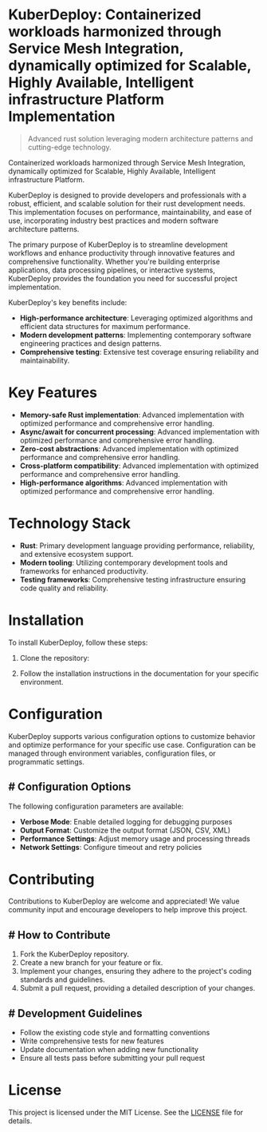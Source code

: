 <!-- fallback_KuberDeploy_20251015183828_30187 -->

# KuberDeploy: Containerized workloads harmonized through Service Mesh Integration, dynamically optimized for Scalable, Highly Available, Intelligent infrastructure Platform Implementation
> Advanced rust solution leveraging modern architecture patterns and cutting-edge technology.

Containerized workloads harmonized through Service Mesh Integration, dynamically optimized for Scalable, Highly Available, Intelligent infrastructure Platform.

KuberDeploy is designed to provide developers and professionals with a robust, efficient, and scalable solution for their rust development needs. This implementation focuses on performance, maintainability, and ease of use, incorporating industry best practices and modern software architecture patterns.

The primary purpose of KuberDeploy is to streamline development workflows and enhance productivity through innovative features and comprehensive functionality. Whether you're building enterprise applications, data processing pipelines, or interactive systems, KuberDeploy provides the foundation you need for successful project implementation.

KuberDeploy's key benefits include:

* **High-performance architecture**: Leveraging optimized algorithms and efficient data structures for maximum performance.
* **Modern development patterns**: Implementing contemporary software engineering practices and design patterns.
* **Comprehensive testing**: Extensive test coverage ensuring reliability and maintainability.

# Key Features

* **Memory-safe Rust implementation**: Advanced implementation with optimized performance and comprehensive error handling.
* **Async/await for concurrent processing**: Advanced implementation with optimized performance and comprehensive error handling.
* **Zero-cost abstractions**: Advanced implementation with optimized performance and comprehensive error handling.
* **Cross-platform compatibility**: Advanced implementation with optimized performance and comprehensive error handling.
* **High-performance algorithms**: Advanced implementation with optimized performance and comprehensive error handling.

# Technology Stack

* **Rust**: Primary development language providing performance, reliability, and extensive ecosystem support.
* **Modern tooling**: Utilizing contemporary development tools and frameworks for enhanced productivity.
* **Testing frameworks**: Comprehensive testing infrastructure ensuring code quality and reliability.

# Installation

To install KuberDeploy, follow these steps:

1. Clone the repository:


2. Follow the installation instructions in the documentation for your specific environment.

# Configuration

KuberDeploy supports various configuration options to customize behavior and optimize performance for your specific use case. Configuration can be managed through environment variables, configuration files, or programmatic settings.

## # Configuration Options

The following configuration parameters are available:

* **Verbose Mode**: Enable detailed logging for debugging purposes
* **Output Format**: Customize the output format (JSON, CSV, XML)
* **Performance Settings**: Adjust memory usage and processing threads
* **Network Settings**: Configure timeout and retry policies

# Contributing

Contributions to KuberDeploy are welcome and appreciated! We value community input and encourage developers to help improve this project.

## # How to Contribute

1. Fork the KuberDeploy repository.
2. Create a new branch for your feature or fix.
3. Implement your changes, ensuring they adhere to the project's coding standards and guidelines.
4. Submit a pull request, providing a detailed description of your changes.

## # Development Guidelines

* Follow the existing code style and formatting conventions
* Write comprehensive tests for new features
* Update documentation when adding new functionality
* Ensure all tests pass before submitting your pull request

# License

This project is licensed under the MIT License. See the [LICENSE](https://github.com/lisaantal/KuberDeploy/blob/main/LICENSE) file for details.
